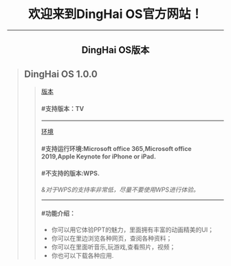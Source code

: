 # <center>欢迎来到DingHai OS官方网站！</center>

-------------------------------------

## <center>DingHai OS版本</center>

> ## DingHai OS 1.0.0
>
> > [版本](dinghaios.github.io/支持版本图标.jpg)
> > #### **#支持版本**：TV
> >
> > --------------------------------------
> >
> > [环境](dinghaios.github.io/运行环境图标.jpg)
> > #### **#支持运行环境**:Microsoft office 365,Microsoft office 2019,Apple Keynote for iPhone or iPad.
> >
> > #### **#不支持的版本**:WPS.
> >
> > *&对于WPS的支持率非常低，尽量不要使用WPS进行体验。*
> >
> > ----------------------------------------
> >
> > #### **#功能介绍**：
> >
> > * 你可以用它体验PPT的魅力，里面拥有丰富的动画精美的UI；
> > * 你可以在里边浏览各种网页，查阅各种资料；
> > * 你可以在里面听音乐,玩游戏,查看照片，视频；
> > * 你也可以下载各种应用.



